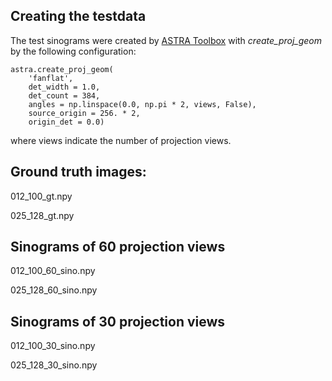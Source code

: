 ## Creating the testdata
The test sinograms were created by [ASTRA Toolbox](https://www.astra-toolbox.com/) with *create_proj_geom* by the following configuration:
```
astra.create_proj_geom(
    'fanflat', 
    det_width = 1.0, 
    det_count = 384, 
	angles = np.linspace(0.0, np.pi * 2, views, False), 
	source_origin = 256. * 2, 
	origin_det = 0.0)
```
where views indicate the number of projection views.

## Ground truth images:
012_100_gt.npy

025_128_gt.npy

## Sinograms of 60 projection views
012_100_60_sino.npy 

025_128_60_sino.npy

## Sinograms of 30 projection views
012_100_30_sino.npy 

025_128_30_sino.npy


